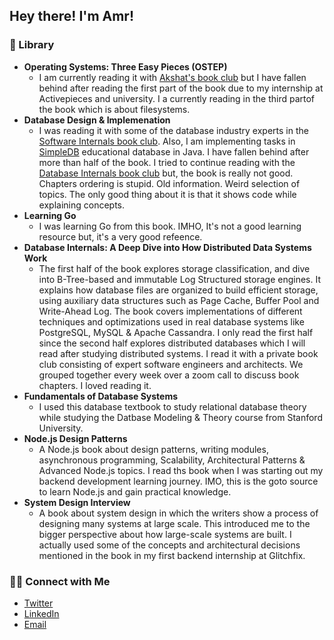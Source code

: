 ## Hey there! I'm Amr!

### 📖 Library

- **Operating Systems: Three Easy Pieces (OSTEP)**
  - I am currently reading it with [Akshat's book club](https://notes.akjn.dev/notes/ostep/) but I have fallen behind after reading the first part of the book due to my internship at Activepieces and university. I a currently reading in the third partof the book which is about filesystems.
- **Database Design & Implemenation**
  - I was reading it with some of the database industry experts in the [Software Internals book club](https://eatonphil.com/2024-database-design-and-implementation.html). Also, I am implementing tasks in [SimpleDB](https://github.com/amrelmohamady/simpledb) educational database in Java. I have fallen behind after more than half of the book. I tried to continue reading with the [Database Internals book club](https://discord.gg/tuWRBUyt) but, the book is really not good. Chapters ordering is stupid. Old information. Weird selection of topics. The only good thing about it is that it shows code while explaining concepts.
- **Learning Go**
  - I was learning Go from this book. IMHO, It's not a good learning resource but, it's a very good refeence.
- **Database Internals: A Deep Dive into How Distributed Data Systems Work**
  - The first half of the book explores storage classification, and dive into B-Tree-based and immutable Log Structured storage engines. It explains how database files are organized to build efficient storage, using auxiliary data structures such as Page Cache, Buffer Pool and Write-Ahead Log. The book covers implementations of different techniques and optimizations used in real database systems like PostgreSQL, MySQL & Apache Cassandra. I only read the first half since the second half explores distributed databases which I will read after studying distributed systems. I read it with a private book club consisting of expert software engineers and architects. We grouped together every week over a zoom call to discuss book chapters. I loved reading it.
- **Fundamentals of Database Systems**
  - I used this database textbook to study relational database theory while studying the Datbase Modeling & Theory course from Stanford University.
- **Node.js Design Patterns**
  - A Node.js book about design patterns, writing modules, asynchronous programming, Scalability, Architectural Patterns &     Advanced Node.js topics. I read ths book when I was starting out my backend development learning journey. IMO, this is the goto source to learn Node.js and gain practical knowledge.
- **System Design Interview**
  - A book about system design in which the writers show a process of designing many systems at large scale. This introduced me to the bigger perspective about how large-scale systems are built. I actually used some of the concepts and architectural decisions mentioned in the book in my first backend internship at Glitchfix. 

### 🤝🏻 Connect with Me

<p align="center">
<ul>
  <li>
    <a href="https://twitter.com/Amr__Elmohamady" target="_blank" >Twitter</a> 
  </li>
  <li>
    <a href="https://www.linkedin.com/in/amr-elmohamady" target="_blank" >LinkedIn</a>
  </li>
  <li>
    <a href="mailto:amr.osama.elmohamady@gmail.com">Email</a>
  </li>
</ul>
</p>

